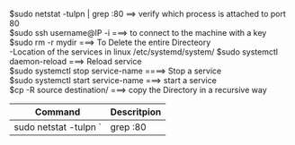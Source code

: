 $sudo netstat -tulpn | grep :80  ==> verify which process is attached to port 80 <br>
$sudo ssh username@IP -i ===> to connect to the machine with a key <br>
$sudo rm -r mydir  ===> To Delete the entire Directeory <br>
-Location of the services in linux /etc/systemd/system/
$sudo systemctl daemon-reload  ===> Reload service <br>
$sudo systemctl stop service-name  ====> Stop a service <br>
$sudo systemctl start service-name  ===> start a service <br>
$cp -R source destination/  ===> copy the Directory in a recursive way

|Command|Descritpion|
|------|------|
|sudo netstat -tulpn `| grep :80|verify which process is attached to port 80|
